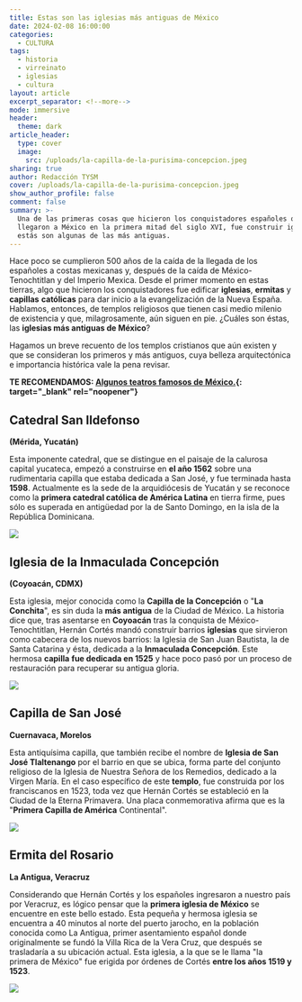 ```yaml
---
title: Estas son las iglesias más antiguas de México
date: 2024-02-08 16:00:00
categories:
  - CULTURA
tags:
  - historia
  - virreinato
  - iglesias
  - cultura
layout: article
excerpt_separator: <!--more-->
mode: immersive
header:
  theme: dark
article_header:
  type: cover
  image:
    src: /uploads/la-capilla-de-la-purisima-concepcion.jpeg
sharing: true
author: Redacción TYSM
cover: /uploads/la-capilla-de-la-purisima-concepcion.jpeg
show_author_profile: false
comment: false
summary: >-
  Una de las primeras cosas que hicieron los conquistadores españoles que
  llegaron a México en la primera mitad del siglo XVI, fue construir iglesias:
  estás son algunas de las más antiguas.
---
```

Hace poco se cumplieron 500 años de la caída de la llegada de los españoles a costas mexicanas y, después de la caída de México-Tenochtitlan y del Imperio Mexica. Desde el primer momento en estas tierras, algo que hicieron los conquistadores fue edificar **iglesias**, **ermitas** y **capillas** **católicas** para dar inicio a la evangelización de la Nueva España. Hablamos, entonces, de templos religiosos que tienen casi medio milenio de existencia y que, milagrosamente, aún siguen en pie. ¿Cuáles son éstas, las **iglesias más antiguas de México**?

Hagamos un breve recuento de los templos cristianos que aún existen y que se consideran los primeros y más antiguos, cuya belleza arquitectónica e importancia histórica vale la pena revisar.

**TE RECOMENDAMOS: [Algunos teatros famosos de México.](https://blog.tonoysumariachi.com/cultura/2022/09/06/algunos-teatros-famosos-de-mexico.html){: target="_blank" rel="noopener"}**

## Catedral San Ildefonso

**(Mérida, Yucatán)**

Esta imponente catedral, que se distingue en el paisaje de la calurosa capital yucateca, empezó a construirse en **el año 1562**&nbsp;sobre una rudimentaria capilla que estaba dedicada a San José, y fue terminada hasta **1598**. Actualmente es la sede de la arquidiócesis de Yucatán y se reconoce como la **primera catedral católica de América Latina** en tierra firme, pues sólo es superada en antigüedad por la de Santo Domingo, en la isla de la República Dominicana.

![](https://upload.wikimedia.org/wikipedia/commons/thumb/1/1b/San_Ildefonso_Cathedral_-_MDA_YUC_MEX_2020.jpg/724px-San_Ildefonso_Cathedral_-_MDA_YUC_MEX_2020.jpg)

## Iglesia de la Inmaculada Concepción

**(Coyoacán, CDMX)**

Esta iglesia, mejor conocida como la **Capilla de la Concepción** o "**La Conchita**", es sin duda la **más antigua** de la Ciudad de México. La historia dice que, tras asentarse en **Coyoacán** tras la conquista de México-Tenochtitlan, Hernán Cortés mandó construir barrios **iglesias** que sirvieron como cabecera de los nuevos barrios: la Iglesia de San Juan Bautista, la de Santa Catarina y ésta, dedicada a la **Inmaculada Concepción**. Este hermosa **capilla** **fue dedicada en 1525** y hace poco pasó por un proceso de restauración para recuperar su antigua gloria.

![](https://upload.wikimedia.org/wikipedia/commons/5/5b/La_Conchita_en_Coyoac%C3%A1n.jpg)

## Capilla de San José

**Cuernavaca, Morelos**

Esta antiquísima capilla, que también recibe el nombre de **Iglesia de San José Tlaltenango** por el barrio en que se ubica, forma parte del conjunto religioso de la Iglesia de Nuestra Señora de los Remedios, dedicado a la Virgen María. En el caso específico de este **templo**, fue construida por los franciscanos en 1523, toda vez que Hernán Cortés se estableció en la Ciudad de la Eterna Primavera. Una placa conmemorativa afirma que es la "**Primera Capilla de América** Continental".

![](https://upload.wikimedia.org/wikipedia/commons/thumb/2/2c/Capilla_de_San_Jos%C3%A9_Tlaltenango.jpg/768px-Capilla_de_San_Jos%C3%A9_Tlaltenango.jpg)

## Ermita del Rosario

**La Antigua, Veracruz**

Considerando que Hernán Cortés y los españoles ingresaron a nuestro país por Veracruz, es lógico pensar que la **primera iglesia de México** se encuentre en este bello estado. Esta pequeña y hermosa iglesia se encuentra a 40 minutos al norte del puerto jarocho, en la población conocida como La Antigua, primer asentamiento español donde originalmente se fundó la Villa Rica de la Vera Cruz, que después se trasladaría a su ubicación actual. Esta iglesia, a la que se le llama "la primera de México" fue erigida por órdenes de Cortés **entre los años 1519 y 1523**.

![](https://upload.wikimedia.org/wikipedia/commons/thumb/1/1c/05614_Ermita_del_Rosario.JPG/640px-05614_Ermita_del_Rosario.JPG)